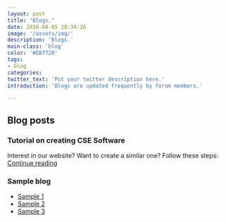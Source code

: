 ```yaml
---
layout: post
title: "Blogs."
date: 2016-08-05 20:34:26
image: '/assets/img/'
description: 'Blogs.'
main-class: 'blog'
color: '#EB7728'
tags:
- blog
categories:
twitter_text: 'Put your twitter description here.'
introduction: 'Blogs are updated frequently by forum members.'

---
```


## Blog posts

### Tutorial on creating CSE Software

 Interest in our website? Want to create a similar one?
 Follow these steps: <br>
 [Continue reading](/blog/portal_tutorial.pdf)

### Sample blog

  * [Sample 1](/blog/sample.html)
  * [Sample 2](/blog/sample2.html)
  * [Sample 3](/blog/sample3.html)




